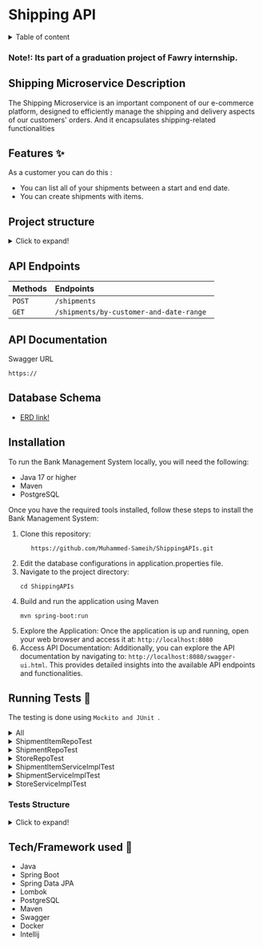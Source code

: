 # Shipping API

<details>
<summary>Table of content</summary>

- - [Shipping Microservice Description](#shipping-microservice-description)
  - [Features ✨](#features-)
  - [Project structure](#project-structure)
  - [API Endpoints](#api-endpoints)
  - [API Documentation](#api-documentation)
  - [Database Schema](#database-schema)
  - [Installation & How to use 📥](#installation-)
  - [Running Tests 🧪](#running-tests-)
    - [Tests Structure](#tests-structure)
  - [Tech/Framework used 🧰](#techframework-used-)
  </details>

### Note!: Its part of a graduation project of Fawry internship.

## Shipping Microservice Description

The Shipping Microservice is an important component of our e-commerce platform, designed to efficiently manage the shipping and delivery aspects of our customers' orders.
And it encapsulates shipping-related functionalities

## Features ✨

As a customer you can do this :

- You can list all of your shipments between a start and end date.
- You can create shipments with items.

## Project structure

<details>
<summary>Click to expand!</summary>

```bash
## Project Structure

📦main
 ┣ 📂java
 ┃ ┗ 📂com
 ┃ ┃ ┗ 📂example
 ┃ ┃ ┃ ┗ 📂shippingapis
 ┃ ┃ ┃ ┃ ┣ 📂controller
 ┃ ┃ ┃ ┃ ┃ ┗ 📜ShipmentController.java
 ┃ ┃ ┃ ┃ ┣ 📂entity
 ┃ ┃ ┃ ┃ ┃ ┣ 📜Shipment.java
 ┃ ┃ ┃ ┃ ┃ ┣ 📜ShipmentItem.java
 ┃ ┃ ┃ ┃ ┃ ┗ 📜Store.java
 ┃ ┃ ┃ ┃ ┣ 📂mapper
 ┃ ┃ ┃ ┃ ┃ ┣ 📜ShipmentItemMapper.java
 ┃ ┃ ┃ ┃ ┃ ┣ 📜ShipmentMapper.java
 ┃ ┃ ┃ ┃ ┃ ┗ 📜StoreMapper.java
 ┃ ┃ ┃ ┃ ┣ 📂model
 ┃ ┃ ┃ ┃ ┃ ┣ 📂shipment
 ┃ ┃ ┃ ┃ ┃ ┃ ┣ 📜ShipmentModelForRequest.java
 ┃ ┃ ┃ ┃ ┃ ┃ ┗ 📜ShipmentModelForResponse.java
 ┃ ┃ ┃ ┃ ┃ ┣ 📂shipmentItem
 ┃ ┃ ┃ ┃ ┃ ┃ ┗ 📜ShipmentItemModel.java
 ┃ ┃ ┃ ┃ ┃ ┗ 📂store
 ┃ ┃ ┃ ┃ ┃ ┃ ┣ 📜StoreModelForRequest.java
 ┃ ┃ ┃ ┃ ┃ ┃ ┗ 📜StoreModelForResponse.java
 ┃ ┃ ┃ ┃ ┣ 📂repo
 ┃ ┃ ┃ ┃ ┃ ┣ 📜ShipmentItemRepo.java
 ┃ ┃ ┃ ┃ ┃ ┣ 📜ShipmentRepo.java
 ┃ ┃ ┃ ┃ ┃ ┗ 📜StoreRepo.java
 ┃ ┃ ┃ ┃ ┣ 📂service
 ┃ ┃ ┃ ┃ ┃ ┣ 📂impl
 ┃ ┃ ┃ ┃ ┃ ┃ ┣ 📜ShipmentItemServiceImpl.java
 ┃ ┃ ┃ ┃ ┃ ┃ ┣ 📜ShipmentServiceImpl.java
 ┃ ┃ ┃ ┃ ┃ ┃ ┗ 📜StoreServiceImpl.java
 ┃ ┃ ┃ ┃ ┃ ┣ 📜ShipmentItemService.java
 ┃ ┃ ┃ ┃ ┃ ┣ 📜ShipmentService.java
 ┃ ┃ ┃ ┃ ┃ ┗ 📜StoreService.java
 ┃ ┃ ┃ ┃ ┗ 📜ShippingApIsApplication.java
 ┗ 📂resources
 ┃ ┣ 📂db
 ┃ ┃ ┗ 📂migration
 ┃ ┃ ┃ ┗ 📜V1__create_shipment_Item_store_tables.sql
 ┃ ┗ 📜application.properties
```

</details>

</details>

## API Endpoints

| Methods | Endpoints                                |
| :------ | :--------------------------------------- |
| `POST`  | `/shipments `                            |
| `GET`   | `/shipments/by-customer-and-date-range ` |

## API Documentation

Swagger URL

```
https://
```

## Database Schema

- [ERD link!](https://mermaid.live/edit#pako:eNqVk11rgzAUhv9KyLUt1mn9uCubYzLcSpVdDEGCydpATVyMsE7974vadqW6sUWQJO_xPT4nJzXMOCbQg0TcUbQVKE8YUCNh3dPNoodgHfpPMaiHdTcCJsmWCEAxWD-Ot7OqlDwnIlX6_YUeB6EfxatwDcodLXLCZIqRJN8BL6vN7cNqA0qJZFWOjZWtIMp1_AUXWOXrWCbcVLKCsm265xmSlB_B2oFxgrRpZrOmPq_TIPZD4IGMM4koK6_jB_3v5TnDX5XnZ8qT8l4hJqk8jBkLwXGVyYsKtNO_2XZsDYji542vmGg5VIXgFMmrMvweerbv5X_Q93TTJzU6IKhB1Uc5oli1aJ8jgXJHcpJAT00xeUPVXiYwYa0KRZXk0YFl0JOiIhqsiq69jn192iwQg14NP6A3M-e6pVtLyzUM3XFu9IWlwYPaXxrG3HRtR1_orqXeRqvBT86VhTFfmK5h26bpLC1zYVu932uvDfYEUwUYDpeqv1vtF3Z9BKQ)

## Installation

To run the Bank Management System locally, you will need the following:
- Java 17 or higher
- Maven
- PostgreSQL

Once you have the required tools installed, follow these steps to install the Bank Management System:

1. Clone this repository:
    ```shell
       https://github.com/Muhammed-Sameih/ShippingAPIs.git
    ```
2. Edit the database configurations in application.properties file.
3. Navigate to the project directory:
    ```shell
    cd ShippingAPIs
    ```
4. Build and run the application using Maven
    ```shell
    mvn spring-boot:run
    ```
5. Explore the Application: Once the application is up and running, open your web browser and access it at: `http://localhost:8080`
6. Access API Documentation: Additionally, you can explore the API documentation by navigating to: `http://localhost:8080/swagger-ui.html`. This provides detailed insights into the available API endpoints and functionalities.
## Running Tests 🧪

The testing is done using `Mockito and JUnit `.

<details>
<summary> All </summary>

![1](https://github.com/AbdelrahmanShaheen/task-manager-api/assets/77184432/fd0bb9f1-4c8e-415f-9632-3975c6ef50c5)

</details>

<details>
<summary>ShipmentItemRepoTest</summary>

![5](https://github.com/AbdelrahmanShaheen/task-manager-api/assets/77184432/b37e9732-a601-4356-ac4b-8146e5bf5424)

</details>

<details>
<summary> ShipmentRepoTest </summary>

![6](https://github.com/AbdelrahmanShaheen/task-manager-api/assets/77184432/54ea1f03-ecf2-4ff0-b2c7-41cd1547c707)

</details>
<details>
<summary> StoreRepoTest </summary>

![7](https://github.com/AbdelrahmanShaheen/task-manager-api/assets/77184432/eea98e76-661b-4387-ae98-7ced629e82ef)

</details>

<details>
<summary> ShipmentItemServiceImplTest </summary>

![4](https://github.com/AbdelrahmanShaheen/task-manager-api/assets/77184432/86915807-0ab7-4909-87e6-9cbbdace371a)

</details>

<details>
<summary>ShipmentServiceImplTest</summary>

![3](https://github.com/AbdelrahmanShaheen/task-manager-api/assets/77184432/62070de9-ea85-4f48-b466-8d52c16a7bfe)

</details>
<details>
<summary> StoreServiceImplTest </summary>

![2](https://github.com/AbdelrahmanShaheen/task-manager-api/assets/77184432/74482665-d1a2-4294-b532-7ebfd680b24c)

</details>

### Tests Structure

<details>
<summary>Click to expand!</summary>

```bash
📦test
 ┣ 📂java
 ┃ ┗ 📂com
 ┃ ┃ ┗ 📂example
 ┃ ┃ ┃ ┗ 📂shippingapis
 ┃ ┃ ┃ ┃ ┣ 📂repo
 ┃ ┃ ┃ ┃ ┃ ┣ 📜ShipmentItemRepoTest.java
 ┃ ┃ ┃ ┃ ┃ ┣ 📜ShipmentRepoTest.java
 ┃ ┃ ┃ ┃ ┃ ┗ 📜StoreRepoTest.java
 ┃ ┃ ┃ ┃ ┣ 📂service
 ┃ ┃ ┃ ┃ ┃ ┗ 📂impl
 ┃ ┃ ┃ ┃ ┃ ┃ ┣ 📜ShipmentItemServiceImplTest.java
 ┃ ┃ ┃ ┃ ┃ ┃ ┣ 📜ShipmentServiceImplTest.java
 ┃ ┃ ┃ ┃ ┃ ┃ ┗ 📜StoreServiceImplTest.java
 ┃ ┃ ┃ ┃ ┗ 📜ShippingApIsApplicationTests.java
 ┗ 📂resources
 ┃ ┗ 📜application.properties

```

</details>

## Tech/Framework used 🧰

- Java
- Spring Boot
- Spring Data JPA
- Lombok
- PostgreSQL
- Maven 
- Swagger
- Docker
- Intellij

